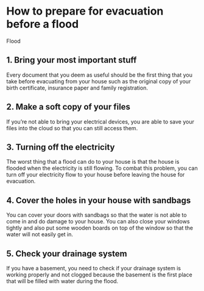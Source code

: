 # How to prepare for evacuation before a flood
Flood

## 1.	Bring your most important stuff

Every document that you deem as useful should be the first thing that you take before evacuating from your house such as the original copy of your birth certificate, insurance paper and family registration.

## 2.	Make a soft copy of your files

If you’re not able to bring your electrical devices, you are able to save your files into the cloud so that you can still access them.

## 3.	Turning off the electricity

The worst thing that a flood can do to your house is that the house is flooded when the electricity is still flowing. To combat this problem, you can turn off your electricity flow to your house before leaving the house for evacuation.

## 4.	Cover the holes in your house with sandbags

You can cover your doors with sandbags so that the water is not able to come in and do damage to your house. You can also close your windows tightly and also put some wooden boards on top of the window so that the water will not easily get in.

## 5.	Check your drainage system

If you have a basement, you need to check if your drainage system is working properly and not clogged because the basement is the first place that will be filled with water during the flood.
